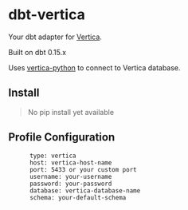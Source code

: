 # dbt-vertica

Your dbt adapter for [Vertica](https://www.vertica.com/).

Built on dbt 0.15.x

Uses [vertica-python](https://github.com/vertica/vertica-python) to connect to Vertica database. 

## Install

> No pip install yet available

## Profile Configuration

```
      type: vertica
      host: vertica-host-name
      port: 5433 or your custom port
      username: your-username
      password: your-password
      database: vertica-database-name
      schema: your-default-schema
```

